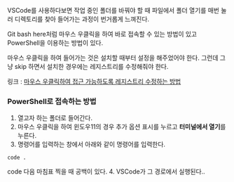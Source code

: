 VSCode를 사용하다보면 작업 중인 폴더를 바꿔야 할 때 파일에서 폴더 열기를 매번 눌러 디렉토리를 찾아 들어가는 과정이 번거롭게 느껴진다.

Git bash here처럼 마우스 우클릭을 하여 바로 접속할 수 있는 방법이 있고 PowerShell을 이용하는 방법이 있다.

마우스 우클릭을 하여 들어가는 것은 설치할 때부터 설정을 해주었어야 한다. 그런데 그냥 skip 하면서 설치한 경우에는 레지스트리를 수정해줘야 한다.

링크 : [마우스 우클릭하여 접근 가능하도록 레지스트리 수정하는 방법](https://m.blog.naver.com/dudu1104/221908871552)

### PowerShell로 접속하는 방법

1. 열고자 하는 폴더로 들어간다.
2. 마우스 우클릭을 하여 윈도우11의 경우 추가 옵션 표시를 누르고 **터미널에서 열기**를 누른다.
3. 명령어를 입력하는 창에서 아래와 같이 명령어를 입력한다.
```
code .
```
code 다음 마침표 찍을 때 공백이 있다.
4. VSCode가 그 경로에서 실행된다..
